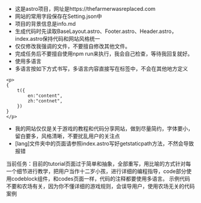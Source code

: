 - 这是astro项目，网址是https://thefarmerwasreplaced.com
- 网站的常用字段保存在Setting.json中
- 项目的背景信息是info.md
- 生成代码时先读取BaseLayout.astro、Footer.astro、Header.astro，index.astro保持代码和网站风格统一
- 仅仅修改我强调的文件，不要擅自修改其他文件。
- 完成任务后不要擅自使用npm run来执行，我会自己检查，等待我回复就好。
- 使用多语言
- 多语言按如下方式书写，多语言内容直接写在标签中，不会在其他地方定义
```
<p>
{
    t({
        en:"content",
        zh:"contnet",
    })
}
</p>
```
- 我的网站仅仅是关于游戏的教程和代码分享网站，做到尽量简约，字体要小，留白要多，风格清晰，不要扰乱用户的关注点
- [lang]文件夹中的页面请参照index.astro写好getstaticpath方法，不然会导致报错


当前任务：目前的tutorial页面过于简单和抽象，全部重写，用比喻的方式针对每一个细节进行教学，把用户当作十二岁小孩，进行详细的编程指导，code部分使用codeblock组件，和codes页面一样，代码的注释都要使用多语言。
示例代码不要和农场有关，因为你不懂详细的游戏规则，会误导用户，使用农场无关的代码案例